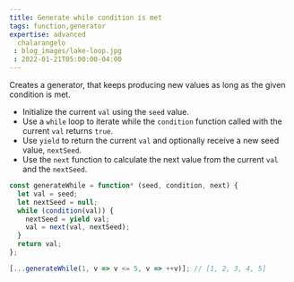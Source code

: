 ```yaml
---
title: Generate while condition is met
tags: function,generator
expertise: advanced
  chalarangelo
 : blog_images/lake-loop.jpg
 : 2022-01-21T05:00:00-04:00
---
```


Creates a generator, that keeps producing new values as long as the given condition is met.

- Initialize the current `val` using the `seed` value.
- Use a `while` loop to iterate while the `condition` function called with the current `val` returns `true`.
- Use `yield` to return the current `val` and optionally receive a new seed value, `nextSeed`.
- Use the `next` function to calculate the next value from the current `val` and the `nextSeed`.

```js
const generateWhile = function* (seed, condition, next) {
  let val = seed;
  let nextSeed = null;
  while (condition(val)) {
    nextSeed = yield val;
    val = next(val, nextSeed);
  }
  return val;
};
```

```js
[...generateWhile(1, v => v <= 5, v => ++v)]; // [1, 2, 3, 4, 5]
```
